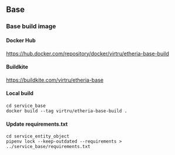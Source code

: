 ## Base

### Base build image

#### Docker Hub
https://hub.docker.com/repository/docker/virtru/etheria-base-build

#### Buildkite
https://buildkite.com/virtru/etheria-base

#### Local build
```shell
cd service_base
docker build --tag virtru/etheria-base-build .
```

#### Update requirements.txt
```shell
cd service_entity_object
pipenv lock --keep-outdated --requirements > ../service_base/requirements.txt
```